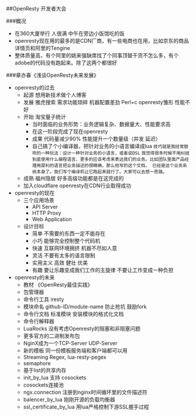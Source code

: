 ##OpenResty 开发者大会

###概况

- 在360大厦举行 人很满 中午在旁边小饭馆吃的饭
- openresty现在用的最多的是CDN厂商，有一些电商也在用，比如京东的商品详情页和阿里的Tengine
- 整体质量高，有个阿里的姚来强缺席找了个同事顶替干货不怎么多，有个adobe的代码没有跑起来。除了这两个都很好

###章亦春《浅谈OpenResty未来发展》
- openresty的过去
    - 起源 想用新技术做个人博客
    - 发展 雅虎搜索 需求功能琐碎 机器配置差劲 Perl+c openresty雏形 性能不好
    - 开始 淘宝量子统计
        - 当时面临的业务形势：业务逻辑复杂、数据量大、性能要求高
        - 在这一阶段完成了现在openresty
        - 成果 代码量减少90% 性能提升一个数量级（并发 延迟）
        - 自己搞了个小编译器，把针对业务的小语言编译成lua
`
技巧就是我经常鼓吹的一种玩法：设计一种针对业务的小语言，或者说DSL
`
`
我觉得很多时候不用纠结到底使用什么编程语言，更多的应该考虑来表达我们的业务。比如团队里面产品经理用犀利的语言把业务描述的很精确，那么他写的这个文档， 已经是这个业务系统本身了。我们写个编译机让它跑起来就行了。大家可以去想一思路。
`
    - 成熟 福州隐居 好多高级功能都是在这完成的
    - 加入cloudflare openresty在CDN行业取得成功
- openresty的现在
    - 三个应用场景
        - API Server
        - HTTP Proxy
        - Web Application
    - 设计目标
        - 简单 不需要的东西一定不能存在
        - 小巧 能够完全控制整个代码机
        - 快速 互联网环境拥挤 机器不尽如人意
        - 灵活 不要有太多的语言限制
        - 实用主义 高效 健壮 优美
        - 有趣 要让乐趣变成我们工作的主旋律 不要让工作变成一种负担
- openresty的未来
    - 教材 《OpenResty最佳实践》
    - 包管理器
    - 命令行工具 iresty 
    - 模块命名 github-ID/module-name 防止抢坑 鼓励fork
    - 命令行文档 标准模块 安装模块的格式化文档
    - 命令行解释器
    - LuaRocks 没有考虑Openresty的阻塞和非阻塞问题
    - 更多官方的二进制发布包
    - NginX成为一个TCP-Server UDP-Server
    - 新的模板 同一份模板服务端和客户端都可以用
    - Streaming Regex, lua-resty-pegex
    - semaphore
    - 基于list的共享内存
    - init_by_lua 支持 cosockets
    - cosockets连接池
    - ngx.connection 注册到nginx时间循环里的文件描述符
    - balencer_by_lua 刚刚开源的负载均衡器
    - ssl_certificate_by_lua 用lua严格控制下游SSL握手过程